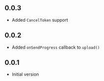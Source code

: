 ## 0.0.3

- Added `CancelToken` support

## 0.0.2

- Added `onSendProgress` callback to `upload()`

## 0.0.1

- Initial version
